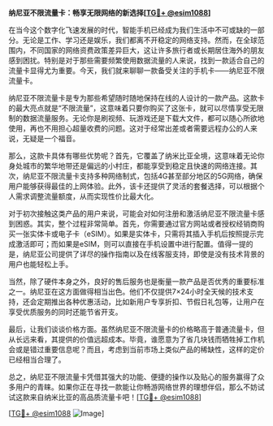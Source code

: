 **纳尼亚不限流量卡：畅享无限网络的新选择[[TG💪+ @esim1088](https://t.me/s/esim1088)]**

在当今这个数字化飞速发展的时代，智能手机已经成为我们生活中不可或缺的一部分。无论是工作、学习还是娱乐，我们都离不开稳定的网络支持。然而，在全球范围内，不同国家的网络资费政策差异巨大，这让许多旅行者或长期居住海外的朋友感到困扰。特别是对于那些需要频繁使用数据流量的人来说，找到一款适合自己的流量卡显得尤为重要。今天，我们就来聊聊一款备受关注的手机卡——纳尼亚不限流量卡。

纳尼亚不限流量卡是专为那些希望随时随地保持在线的人设计的一款产品。这款卡的最大亮点就是“不限流量”，这意味着只要你购买了这张卡，就可以尽情享受无限制的数据流量服务。无论你是刷视频、玩游戏还是下载大文件，都可以随心所欲地使用，再也不用担心超量收费的问题。这对于经常出差或者需要远程办公的人来说，无疑是一个福音。

那么，这款卡具体有哪些优势呢？首先，它覆盖了纳米比亚全境，这意味着无论你身处城市的繁华地带还是偏远的小村庄，都能享受到稳定且快速的网络连接。其次，纳尼亚不限流量卡支持多种网络制式，包括4G甚至部分地区的5G网络，确保用户能够获得最佳的上网体验。此外，该卡还提供了灵活的套餐选择，可以根据个人需求调整流量额度，从而实现性价比最大化。

对于初次接触这类产品的用户来说，可能会对如何注册和激活纳尼亚不限流量卡感到困惑。其实，整个过程非常简单。首先，你需要通过官方网站或者授权经销商购买一张实体卡或电子卡（eSIM）。如果是实体卡，只需将其插入手机后按照提示完成激活即可；而如果是eSIM，则可以直接在手机设置中进行配置。值得一提的是，纳尼亚公司提供了详尽的操作指南以及在线客服支持，即使是没有技术背景的用户也能轻松上手。

当然，除了硬件本身之外，良好的售后服务也是衡量一款产品是否优秀的重要标准之一。纳尼亚在这方面做得相当出色。他们不仅提供7×24小时全天候的技术支持，还会定期推出各种优惠活动，比如新用户专享折扣、节假日礼包等，让用户在享受优质服务的同时还能节省开支。

最后，让我们谈谈价格方面。虽然纳尼亚不限流量卡的价格略高于普通流量卡，但从长远来看，其提供的价值远超成本。毕竟，谁愿意为了省几块钱而牺牲掉工作机会或是错过重要信息呢？而且，考虑到当前市场上类似产品的稀缺性，这样的定价已经相当合理了。

总之，纳尼亚不限流量卡凭借其强大的功能、便捷的操作以及贴心的服务赢得了众多用户的青睐。如果你正在寻找一款能让你畅游网络世界的理想伴侣，那么不妨试试这款来自纳米比亚的高品质流量卡吧！[[TG💪+ @esim1088](https://t.me/s/esim1088)]

[[TG💪+ @esim1088](https://t.me/s/esim1088) ![Image](https://i.postimg.cc/4NQfJmqS/Snipaste-2025-05-13-00-14-12.png)]